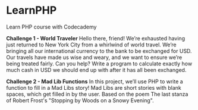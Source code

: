 # LearnPHP
Learn PHP course with Codecademy

**Challenge 1 - World Traveler**
Hello there, friend! We’re exhausted having just returned to New York City from a whirlwind of world travel. We’re bringing all our international currency to the bank to be exchanged for USD. Our travels have made us wise and weary, and we want to ensure we’re being treated fairly. Can you help?
Write a program to calculate exactly how much cash in USD we should end up with after it has all been exchanged.

**Challenge 2 - Mad Lib Functions**
In this project, we’ll use PHP to write a function to fill in a Mad Libs story! Mad Libs are short stories with blank spaces, which get filled in by the user. Based on the poem The last stanza of Robert Frost's "Stopping by Woods on a Snowy Evening".
